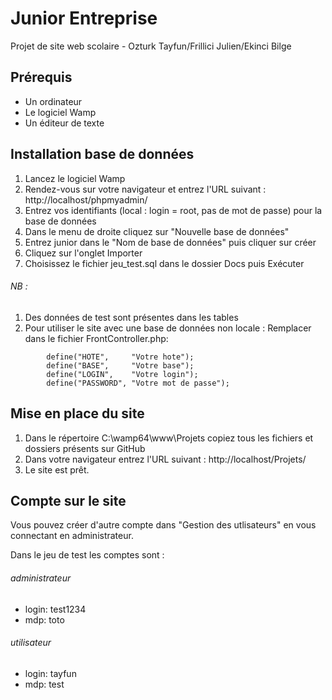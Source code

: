 # Junior Entreprise
Projet de site web scolaire - Ozturk Tayfun/Frillici Julien/Ekinci Bilge

## Prérequis

* Un ordinateur
* Le logiciel Wamp
* Un éditeur de texte

## Installation base de données
1. Lancez le logiciel Wamp
2. Rendez-vous sur votre navigateur et entrez l'URL suivant : http://localhost/phpmyadmin/
3. Entrez vos identifiants (local : login = root, pas de mot de passe) pour la base de données
4. Dans le menu de droite cliquez sur "Nouvelle base de données"
5. Entrez junior dans le "Nom de base de données" puis cliquer sur créer
6. Cliquez sur l'onglet Importer
7. Choisissez le fichier jeu_test.sql dans le dossier Docs puis Exécuter

###### NB : 
1. Des données de test sont présentes dans les tables
2. Pour utiliser le site avec une base de données non locale : Remplacer dans le fichier FrontController.php:

```	    
        define("HOTE",     "Votre hote");
    	define("BASE",     "Votre base");
    	define("LOGIN",    "Votre login");
    	define("PASSWORD", "Votre mot de passe");
```

## Mise en place du site
1. Dans le répertoire C:\wamp64\www\Projets copiez tous les fichiers et dossiers présents sur GitHub
2. Dans votre navigateur entrez l'URL suivant : http://localhost/Projets/ 
3. Le site est prêt.

## Compte sur le site
Vous pouvez créer d'autre compte dans "Gestion des utlisateurs" en vous connectant en administrateur.

Dans le jeu de test les comptes sont : 

###### administrateur 

* login: test1234 
* mdp: toto

###### utilisateur

* login: tayfun
* mdp: test
